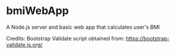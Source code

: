 # bmiWebApp
A Node.js server and basic web app that calculates user's BMI

Credits:
Bootstrap Validate script obtained from:
https://bootstrap-validate.js.org/
